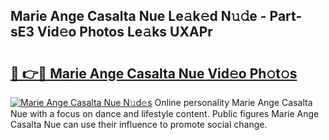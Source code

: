 ## Marie Ange Casalta Nue Le𝚊k𝚎d N𝚞𝚍e - Part-sE3 Vid𝚎o Photos Le𝚊ks UXAPr

# <h2><a href="http://fb1sun7.evod.top/?m=Marie+Ange+Casalta+Nue">🔗 👉🔴 Marie Ange Casalta Nue Vid𝚎o Ph𝚘t𝚘s</a></h2>

[![Marie Ange Casalta Nue N𝚞d𝚎s](https://i.imgur.com/8V9OHl7.gif)](http://fb1sun7.evod.top/?m=Marie+Ange+Casalta+Nue)
Online personality Marie Ange Casalta Nue with a focus on dance and lifestyle content. Public figures Marie Ange Casalta Nue can use their influence to promote social change. 
